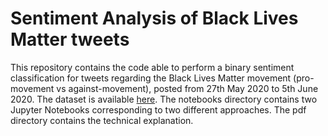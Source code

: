 # Sentiment Analysis of Black Lives Matter tweets

This repository contains the code able to perform a binary sentiment classification for tweets regarding the Black Lives Matter movement (pro-movement vs against-movement), posted from 27th May 2020 to 5th June 2020. The dataset is available [here](https://bit.ly/DSL1920_exam_summer_dataset). The notebooks directory contains two Jupyter Notebooks corresponding to two different approaches. The pdf directory contains the technical explanation.
